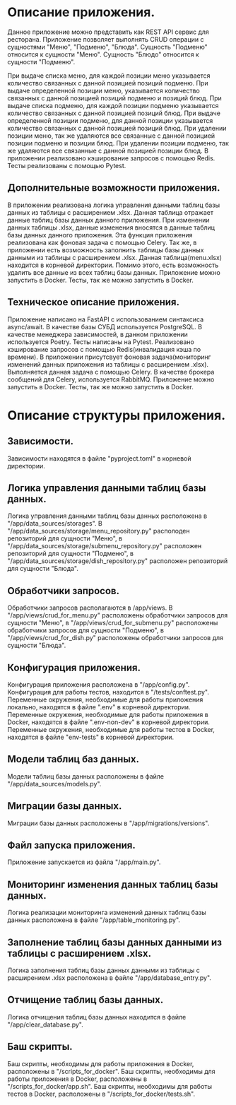 # Описание приложения.
Данное приложение можно представить как REST API сервис для ресторана.
Приложение позволяет выполнять CRUD операции с сущностями "Меню", "Подменю", "Блюда".
Сущность "Подменю" относится к сущности "Меню". Сущность "Блюдо" относится к сущности "Подменю".

При выдаче списка меню, для каждой позиции меню указывается количество связанных с данной позицией позиций подменю.
При выдаче определенной позиции меню, указывается количество связанных с данной позицией позиций подменю и позиций блюд.
При выдаче списка подменю, для каждой позиции подменю указывается количество связанных с данной позицией позиций блюд.
При выдаче определенной позиции подменю, для данной позиции указывается количество связанных с данной позицией позиций блюд.
При удалении позиции меню, так же удаляются все связанные с данной позицией позиции подменю и позиции блюд.
При удалении позиции подменю, так же удаляются все связанные с данной позицией позиции блюд.
В приложении реализовано кэширование запросов с помощью Redis.
Тесты реализованы с помощью Pytest.
## Дополнительные возможности приложения.
В приложении реализована логика управления данными таблиц базы данных из таблицы с расширением .xlsx.
Данная таблица отражает данные таблиц базы данных данного приложения. При изменении данных таблицы .xlsx, данные изменения вносятся в данные таблиц базы данных данного приложения.
Эта функция приложения реализована как фоновая задача с помощью Celery.
Так же, в приложении есть возможность заполнить таблицы базы данных данными из таблицы с расширением .xlsx. Данная таблица(menu.xlsx) находится в корневой директории.
Помимо этого, есть возможность удалить все данные из всех таблиц базы данных.
Приложение можно запустить в Docker. Тесты, так же можно запустить в Docker.
## Техническое описание приложения.
Приложение написано на FastAPI с использованием синтаксиса async/await.
В качестве базы СУБД используется PostgreSQL.
В качестве менеджера зависимостей, в данном приложении используется Poetry.
Тесты написаны на Pytest.
Реализовано кэширование запросов с помощью Redis(инвалидация кэша по времени).
В приложении присутсвует фоновая задача(мониторинг изменений данных приложения из таблицы с расширением .xlsx). Выполняется данная задача с помощью Celery.
В качестве брокера сообщений для Celery, используется RabbitMQ.
Приложение можно запустить в Docker. Тесты, так же можно запустить в Docker.
# Описание структуры приложения.
## Зависимости.
Зависимости находятся в файле "pyproject.toml" в корневой директории.
## Логика управления данными таблиц базы данных.
Логика управления данными таблиц базы данных расположена в "/app/data_sources/storages".
В "/app/data_sources/storage/menu_repository.py" располоден репозиторий для сущности "Меню", в "/app/data_sources/storage/submenu_repository.py" расположен репозиторий
для сущности "Подменю", в "/app/data_sources/storage/dish_repository.py" расположен репозиторий для сущности "Блюда".
## Обработчики запросов.
Обработчики запросов располагаются в /app/views.
В "/app/views/crud_for_menu.py" расположены обработчики запросов для сущности "Меню", в "/app/views/crud_for_submenu.py" расположены обработчики запросов для сущности "Подменю",
в "/app/views/crud_for_dish.py" расположены обработчики запросов для сущности "Блюда".
## Конфигурация приложения.
Конфигурация приложения расположена в "/app/config.py".
Конфигурация для работы тестов, находится в "/tests/conftest.py".
Переменные окружения, необходимые для работы приложения локально, находятся в файле ".env" в корневой директории.
Переменные окружения, необходимые для работы приложения в Docker, находятся в файле ".env-non-dev" в корневой директории.
Переменные окружения, необходимые для работы тестов в Docker, находятся в файле "env-tests" в корневой директории.
## Модели таблиц баз данных.
Модели таблиц базы данных расположены в файле "/app/data_sources/models.py".
## Миграции базы данных.
Миграции базы данных расположены в "/app/migrations/versions".
## Файл запуска приложения.
Приложение запускается из файла "/app/main.py".
## Мониторинг изменения данных таблиц базы данных.
Логика реализации мониторинга изменений данных таблиц базы данных расположена в файле "/app/table_monitoring.py".
## Заполнение таблиц базы данных данными из таблицы с расширением .xlsx.
Логика заполнения таблиц базы данных данными из таблицы с расширением .xlsx расположена в файле "/app/database_entry.py".
## Отчищение таблиц базы данных.
Логика отчищения таблиц базы данных находится в файле "/app/clear_database.py".
## Баш скрипты.
Баш скрипты, необходимы для работы приложения в Docker, расположены в "/scripts_for_docker".
Баш скрипты, необходимы для работы приложения в Docker, расположены в "/scripts_for_docker/app.sh".
Баш скрипты, необходимы для работы тестов в Docker, расположены в "/scripts_for_docker/tests.sh".
